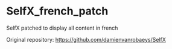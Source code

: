 # SelfX_french_patch
SelfX patched to display all content in french

Original repository: https://github.com/damienvanrobaeys/SelfX
